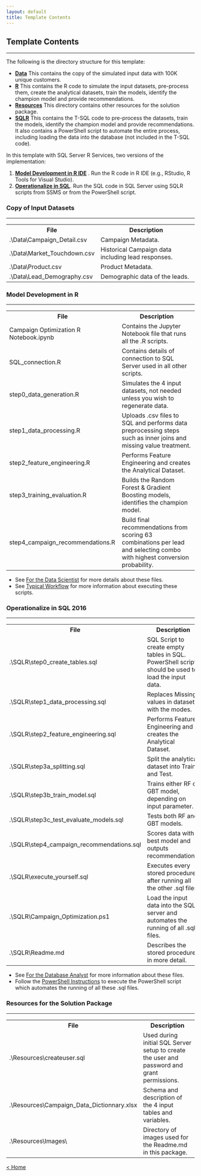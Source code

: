 ```yaml
---
layout: default
title: Template Contents
---
```


## Template Contents
--------------------

The following is the directory structure for this template:

- [**Data**](#copy-of-input-datasets)  This contains the copy of the simulated input data with 100K unique customers. 
- [**R**](#model-development-in-r)  This contains the R code to simulate the input datasets, pre-process them, create the analytical datasets, train the models, identify the champion model and provide recommendations.
- [**Resources**](#resources-for-the-solution-packet) This directory contains other resources for the solution package.
- [**SQLR**](#operationalize-in-sql-2016) This contains the T-SQL code to pre-process the datasets, train the models, identify the champion model and provide recommendations. It also contains a PowerShell script to automate the entire process, including loading the data into the database (not included in the T-SQL code).

In this template with SQL Server R Services, two versions of the implementation:

1. [**Model Development in R IDE**](#model-development-in-r)  . Run the R code in R IDE (e.g., RStudio, R Tools for Visual Studio).
2. [**Operationalize in SQL**](#operationalize-in-sql-2016). Run the SQL code in SQL Server using SQLR scripts from SSMS or from the PowerShell script.


### Copy of Input Datasets
----------------------------

<table class="table table-striped table-condensed">
<tr><th> File </th><th> Description</th></tr>
<tr><td> .\Data\Campaign_Detail.csv </td><td> Campaign Metadata. </td></tr>
<tr><td> .\Data\Market_Touchdown.csv </td><td>  Historical Campaign data including lead responses. </td></tr>
<tr><td> .\Data\Product.csv </td><td>  Product Metadata. </td></tr>
<tr><td> .\Data\Lead_Demography.csv </td><td>  Demographic data of the leads. </td></tr>
</table>

### Model Development in R
-------------------------

<table class="table table-striped table-condensed">
<tr><th> File </th><th> Description </th></tr>
<tr><td>Campaign Optimization R Notebook.ipynb  </td><td> Contains the Jupyter Notebook file that runs all the .R scripts. </td></tr>
<tr><td>SQL_connection.R </td><td> Contains details of connection to SQL Server used in all other scripts. </td></tr>
<tr><td>step0_data_generation.R </td><td> Simulates the 4 input datasets, not needed unless you wish to regenerate data. </td></tr>
<tr><td>step1_data_processing.R </td><td> Uploads .csv files to SQL and performs data preprocessing steps such as inner joins and missing value treatment.  </td></tr>
<tr><td>step2_feature_engineering.R </td><td> Performs Feature Engineering and creates the Analytical Dataset. </td></tr>
<tr><td>step3_training_evaluation.R </td><td> Builds the Random Forest &amp; Gradient Boosting models, identifies the champion model. </td></tr>
<tr><td>step4_campaign_recommendations.R </td><td>Build final recommendations from scoring 63 combinations per lead and selecting combo with highest conversion probability.  </td></tr>
</table>

* See [For the Data Scientist](data_scientist.html) for more details about these files.
* See [Typical Workflow](Typical.html)  for more information about executing these scripts.

### Operationalize in SQL 2016 
-------------------------------------------------------

<table class="table table-striped table-condensed">
<tr><th> File </th><th> Description </th></tr>
<tr><td> .\SQLR\step0_create_tables.sql </td><td> SQL Script to create empty tables in SQL. PowerShell script should be used to load the input data. </td></tr>
<tr><td> .\SQLR\step1_data_processing.sql  </td><td> Replaces Missing values in dataset with the modes. </td></tr>
<tr><td> .\SQLR\step2_feature_engineering.sql </td><td> Performs Feature Engineering and creates the Analytical Dataset.</td></tr>
<tr><td> .\SQLR\step3a_splitting.sql </td><td> Split the analytical dataset into Train and Test.</td></tr>
<tr><td> .\SQLR\step3b_train_model.sql</td><td> Trains either RF or GBT model, depending on input parameter.</td></tr>
<tr><td> .\SQLR\step3c_test_evaluate_models.sql </td><td> Tests both RF and GBT models.</td></tr>
<tr><td> .\SQLR\step4_campaign_recommendations.sql </td><td> Scores data with best model and outputs recommendations. </td></tr>
<tr><td> .\SQLR\execute_yourself.sql  </td><td> Executes every stored procedure after running all the other .sql files. </td></tr>
<tr><td>.\SQLR\Campaign_Optimization.ps1 </td><td> Load the input data into the SQL server and automates the running of all .sql files.  </td></tr>
<tr><td>.\SQLR\Readme.md  </td><td> Describes the stored procedures in more detail.  </td></tr>
</table>

* See [ For the Database Analyst](dba.html) for more information about these files.
* Follow the [PowerShell Instructions](Powershell_Instructions.html) to execute the PowerShell script which automates the running of all these .sql files.


### Resources for the Solution Package
------------------------------------

<table class="table table-striped table-condensed">
<tr><th> File </th><th> Description </th></tr>

<tr><td> .\Resources\createuser.sql </td><td> Used during initial SQL Server setup to create the user and password and grant permissions. </td></tr>
<tr><td> .\Resources\Campaign_Data_Dictionnary.xlsx  </td><td> Schema and description of the 4 input tables and variables.</td></tr>
<tr><td> .\Resources\Images\ </td><td> Directory of images used for the  Readme.md  in this package. </td></tr>
</table>




[&lt; Home](index.html)
